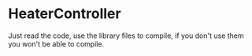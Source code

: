 # HeaterController
Just read the code, use the library files to compile, if you don't use them you won't be able to compile.
